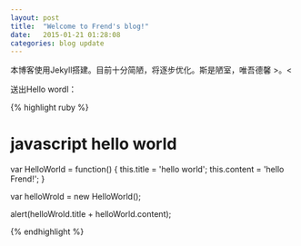 ```yaml
---
layout: post
title:  "Welcome to Frend's blog!"
date:   2015-01-21 01:28:08
categories: blog update
---
```

本博客使用Jekyll搭建。目前十分简陋，将逐步优化。斯是陋室，唯吾德馨 >。<

送出Hello wordl：

{% highlight ruby %}
# javascript hello world
var HelloWorld = function() {
	this.title = 'hello world';
	this.content = 'hello Frend!';
}

var helloWrold = new HelloWorld();

alert(helloWrold.title + helloWorld.content);

{% endhighlight %}

